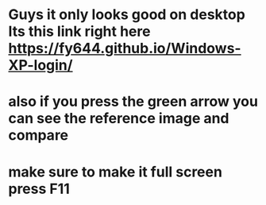# Guys it only looks good on desktop Its this link right here https://fy644.github.io/Windows-XP-login/
# also if you press the green arrow you can see the reference image and compare 
# make sure to make it full screen press F11
